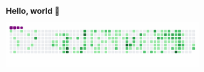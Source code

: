 ## Hello, world 👋

<img src="https://raw.githubusercontent.com/Platane/snk/output/github-contribution-grid-snake.gif" alt="Graf v Pythonu">

<!--
**JanaBartonovaO/JanaBartonovaO** is a ✨ _special_ ✨ repository because its `README.md` (this file) appears on your GitHub profile.

Here are some ideas to get you started:

- 🔭 I’m currently working on ...
- 🌱 I’m currently learning ...
- 👯 I’m looking to collaborate on ...
- 🤔 I’m looking for help with ...
- 💬 Ask me about ...
- 📫 How to reach me: ...
- 😄 Pronouns: ...
- ⚡ Fun fact: ...
-->
